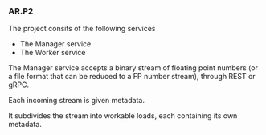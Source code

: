 
### AR.P2
The project consits of the following services
- The Manager service
- The Worker service

The Manager service accepts a binary stream of floating point numbers (or a file format that can be reduced to a FP number stream), through REST or gRPC.

Each incoming stream is given metadata.

It subdivides the stream into workable loads, each containing its own metadata.
